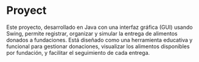 # Proyect
Este proyecto, desarrollado en Java con una interfaz gráfica (GUI) usando Swing, permite registrar, organizar y simular la entrega de alimentos donados a fundaciones. Está diseñado como una herramienta educativa y funcional para gestionar donaciones, visualizar los alimentos disponibles por fundación, y facilitar el seguimiento de cada entrega.
